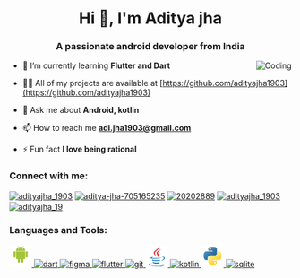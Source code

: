 <h1 align="center">Hi 👋, I'm Aditya jha</h1>
<h3 align="center">A passionate android developer from India</h3>
<img align="right" alt="Coding" widh="400" src="https://cdn0.iconfinder.com/data/icons/mobile-app-development-dazzle-vol-2/256/Programmer-512.png">

- 🌱 I’m currently learning **Flutter and Dart**

- 👨‍💻 All of my projects are available at [https://github.com/adityajha1903](https://github.com/adityajha1903)

- 💬 Ask me about **Android, kotlin**

- 📫 How to reach me **adi.jha1903@gmail.com**

- ⚡ Fun fact **I love being rational**

<h3 align="left">Connect with me:</h3>
<p align="left">
<a href="https://twitter.com/adityajha_1903" target="blank"><img align="center" src="https://raw.githubusercontent.com/rahuldkjain/github-profile-readme-generator/master/src/images/icons/Social/twitter.svg" alt="adityajha_1903" height="30" width="40" /></a>
<a href="https://linkedin.com/in/aditya-jha-705165235" target="blank"><img align="center" src="https://raw.githubusercontent.com/rahuldkjain/github-profile-readme-generator/master/src/images/icons/Social/linked-in-alt.svg" alt="aditya-jha-705165235" height="30" width="40" /></a>
<a href="https://stackoverflow.com/users/20202889" target="blank"><img align="center" src="https://raw.githubusercontent.com/rahuldkjain/github-profile-readme-generator/master/src/images/icons/Social/stack-overflow.svg" alt="20202889" height="30" width="40" /></a>
<a href="https://instagram.com/adityajha_1903" target="blank"><img align="center" src="https://raw.githubusercontent.com/rahuldkjain/github-profile-readme-generator/master/src/images/icons/Social/instagram.svg" alt="adityajha_1903" height="30" width="40" /></a>
<a href="https://www.leetcode.com/adityajha_19" target="blank"><img align="center" src="https://raw.githubusercontent.com/rahuldkjain/github-profile-readme-generator/master/src/images/icons/Social/leet-code.svg" alt="adityajha_19" height="30" width="40" /></a>
</p>

<h3 align="left">Languages and Tools:</h3>
<p align="left"> <a href="https://developer.android.com" target="_blank" rel="noreferrer"> <img src="https://raw.githubusercontent.com/devicons/devicon/master/icons/android/android-original-wordmark.svg" alt="android" width="40" height="40"/> </a> <a href="https://dart.dev" target="_blank" rel="noreferrer"> <img src="https://www.vectorlogo.zone/logos/dartlang/dartlang-icon.svg" alt="dart" width="40" height="40"/> </a> <a href="https://www.figma.com/" target="_blank" rel="noreferrer"> <img src="https://www.vectorlogo.zone/logos/figma/figma-icon.svg" alt="figma" width="40" height="40"/> </a> <a href="https://flutter.dev" target="_blank" rel="noreferrer"> <img src="https://www.vectorlogo.zone/logos/flutterio/flutterio-icon.svg" alt="flutter" width="40" height="40"/> </a> <a href="https://git-scm.com/" target="_blank" rel="noreferrer"> <img src="https://www.vectorlogo.zone/logos/git-scm/git-scm-icon.svg" alt="git" width="40" height="40"/> </a> <a href="https://www.java.com" target="_blank" rel="noreferrer"> <img src="https://raw.githubusercontent.com/devicons/devicon/master/icons/java/java-original.svg" alt="java" width="40" height="40"/> </a> <a href="https://kotlinlang.org" target="_blank" rel="noreferrer"> <img src="https://www.vectorlogo.zone/logos/kotlinlang/kotlinlang-icon.svg" alt="kotlin" width="40" height="40"/> </a> <a href="https://www.python.org" target="_blank" rel="noreferrer"> <img src="https://raw.githubusercontent.com/devicons/devicon/master/icons/python/python-original.svg" alt="python" width="40" height="40"/> </a> <a href="https://www.sqlite.org/" target="_blank" rel="noreferrer"> <img src="https://www.vectorlogo.zone/logos/sqlite/sqlite-icon.svg" alt="sqlite" width="40" height="40"/> </a> </p>


